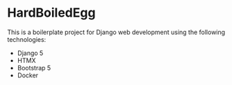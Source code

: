 # HardBoiledEgg

This is a boilerplate project for Django web development using the following technologies:
- Django 5
- HTMX
- Bootstrap 5
- Docker